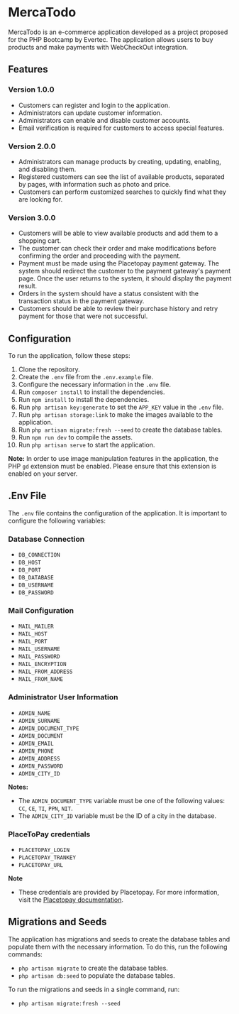 # MercaTodo

MercaTodo is an e-commerce application developed as a project proposed for the PHP Bootcamp by Evertec. The application
allows users to buy products and make payments with WebCheckOut integration.

## Features

### Version 1.0.0

- Customers can register and login to the application.
- Administrators can update customer information.
- Administrators can enable and disable customer accounts.
- Email verification is required for customers to access special features.

### Version 2.0.0

- Administrators can manage products by creating, updating, enabling, and disabling them.
- Registered customers can see the list of available products, separated by pages, with information such as photo and
  price.
- Customers can perform customized searches to quickly find what they are looking for.

### Version 3.0.0

- Customers will be able to view available products and add them to a shopping cart.
- The customer can check their order and make modifications before confirming the order and proceeding with the payment.
- Payment must be made using the Placetopay payment gateway. The system should redirect the customer to the payment gateway's payment page. Once the user returns to the system, it should display the payment result.
- Orders in the system should have a status consistent with the transaction status in the payment gateway.
- Customers should be able to review their purchase history and retry payment for those that were not successful.

## Configuration

To run the application, follow these steps:

1. Clone the repository.
2. Create the `.env` file from the `.env.example` file.
3. Configure the necessary information in the `.env` file.
4. Run `composer install` to install the dependencies.
5. Run `npm install` to install the dependencies.
6. Run `php artisan key:generate` to set the `APP_KEY` value in the `.env` file.
7. Run `php artisan storage:link` to make the images available to the application.
8. Run `php artisan migrate:fresh --seed` to create the database tables.
9. Run `npm run dev` to compile the assets.
10. Run `php artisan serve` to start the application.

**Note:** In order to use image manipulation features in the application, the PHP `gd` extension must be enabled. Please
ensure that this extension is enabled on your server.

## .Env File

The `.env` file contains the configuration of the application. It is important to configure the following variables:

### Database Connection

- `DB_CONNECTION`
- `DB_HOST`
- `DB_PORT`
- `DB_DATABASE`
- `DB_USERNAME`
- `DB_PASSWORD`

### Mail Configuration

- `MAIL_MAILER`
- `MAIL_HOST`
- `MAIL_PORT`
- `MAIL_USERNAME`
- `MAIL_PASSWORD`
- `MAIL_ENCRYPTION`
- `MAIL_FROM_ADDRESS`
- `MAIL_FROM_NAME`

### Administrator User Information

- `ADMIN_NAME`
- `ADMIN_SURNAME`
- `ADMIN_DOCUMENT_TYPE`
- `ADMIN_DOCUMENT`
- `ADMIN_EMAIL`
- `ADMIN_PHONE`
- `ADMIN_ADDRESS`
- `ADMIN_PASSWORD`
- `ADMIN_CITY_ID`

**Notes:**
- The `ADMIN_DOCUMENT_TYPE` variable must be one of the following values: `CC`, `CE`, `TI`, `PPN`, `NIT`.
- The `ADMIN_CITY_ID` variable must be the ID of a city in the database.

### PlaceToPay credentials

- `PLACETOPAY_LOGIN`
- `PLACETOPAY_TRANKEY`
- `PLACETOPAY_URL`

**Note**

- These credentials are provided by Placetopay. For more information, visit the [Placetopay documentation](https://docs-gateway.placetopay.com/).

## Migrations and Seeds

The application has migrations and seeds to create the database tables and populate them with the necessary information.
To do this, run the following commands:

- `php artisan migrate` to create the database tables.
- `php artisan db:seed` to populate the database tables.

To run the migrations and seeds in a single command, run:

- `php artisan migrate:fresh --seed`
